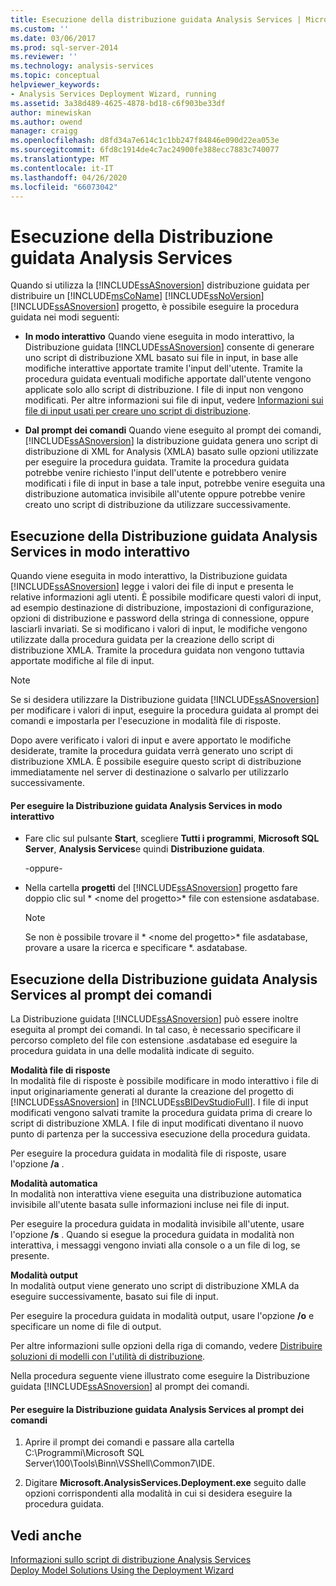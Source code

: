 ```yaml
---
title: Esecuzione della distribuzione guidata Analysis Services | Microsoft Docs
ms.custom: ''
ms.date: 03/06/2017
ms.prod: sql-server-2014
ms.reviewer: ''
ms.technology: analysis-services
ms.topic: conceptual
helpviewer_keywords:
- Analysis Services Deployment Wizard, running
ms.assetid: 3a38d489-4625-4878-bd18-c6f903be33df
author: minewiskan
ms.author: owend
manager: craigg
ms.openlocfilehash: d8fd34a7e614c1c1bb247f84846e090d22ea053e
ms.sourcegitcommit: 6fd8c1914de4c7ac24900fe388ecc7883c740077
ms.translationtype: MT
ms.contentlocale: it-IT
ms.lasthandoff: 04/26/2020
ms.locfileid: "66073042"
---
```

# <a name="running-the-analysis-services-deployment-wizard"></a>Esecuzione della Distribuzione guidata Analysis Services
  Quando si utilizza la [!INCLUDE[ssASnoversion](../../includes/ssasnoversion-md.md)] distribuzione guidata per distribuire un [!INCLUDE[msCoName](../../includes/msconame-md.md)] [!INCLUDE[ssNoVersion](../../includes/ssnoversion-md.md)] [!INCLUDE[ssASnoversion](../../includes/ssasnoversion-md.md)] progetto, è possibile eseguire la procedura guidata nei modi seguenti:  
  
-   **In modo interattivo** Quando viene eseguita in modo interattivo, la Distribuzione guidata [!INCLUDE[ssASnoversion](../../includes/ssasnoversion-md.md)] consente di generare uno script di distribuzione XML basato sui file in input, in base alle modifiche interattive apportate tramite l'input dell'utente. Tramite la procedura guidata eventuali modifiche apportate dall'utente vengono applicate solo allo script di distribuzione. I file di input non vengono modificati. Per altre informazioni sui file di input, vedere [Informazioni sui file di input usati per creare uno script di distribuzione](deployment-script-files-input-used-to-create-deployment-script.md).  
  
-   **Dal prompt dei comandi** Quando viene eseguito al prompt dei comandi, [!INCLUDE[ssASnoversion](../../includes/ssasnoversion-md.md)] la distribuzione guidata genera uno script di distribuzione di XML for Analysis (XMLA) basato sulle opzioni utilizzate per eseguire la procedura guidata. Tramite la procedura guidata potrebbe venire richiesto l'input dell'utente e potrebbero venire modificati i file di input in base a tale input, potrebbe venire eseguita una distribuzione automatica invisibile all'utente oppure potrebbe venire creato uno script di distribuzione da utilizzare successivamente.  
  
## <a name="running-the-analysis-services-deployment-wizard-interactively"></a>Esecuzione della Distribuzione guidata Analysis Services in modo interattivo  
 Quando viene eseguita in modo interattivo, la Distribuzione guidata [!INCLUDE[ssASnoversion](../../includes/ssasnoversion-md.md)] legge i valori dei file di input e presenta le relative informazioni agli utenti. È possibile modificare questi valori di input, ad esempio destinazione di distribuzione, impostazioni di configurazione, opzioni di distribuzione e password della stringa di connessione, oppure lasciarli invariati. Se si modificano i valori di input, le modifiche vengono utilizzate dalla procedura guidata per la creazione dello script di distribuzione XMLA. Tramite la procedura guidata non vengono tuttavia apportate modifiche al file di input.  
  
> [!NOTE]  
>  Se si desidera utilizzare la Distribuzione guidata [!INCLUDE[ssASnoversion](../../includes/ssasnoversion-md.md)] per modificare i valori di input, eseguire la procedura guidata al prompt dei comandi e impostarla per l'esecuzione in modalità file di risposte.  
  
 Dopo avere verificato i valori di input e avere apportato le modifiche desiderate, tramite la procedura guidata verrà generato uno script di distribuzione XMLA. È possibile eseguire questo script di distribuzione immediatamente nel server di destinazione o salvarlo per utilizzarlo successivamente.  
  
#### <a name="to-run-the-analysis-services-deployment-wizard-interactively"></a>Per eseguire la Distribuzione guidata Analysis Services in modo interattivo  
  
-   Fare clic sul pulsante **Start**, scegliere **Tutti i programmi**, **Microsoft SQL Server**, **Analysis Services**e quindi **Distribuzione guidata**.  
  
     -oppure-  
  
-   Nella cartella **progetti** del [!INCLUDE[ssASnoversion](../../includes/ssasnoversion-md.md)] progetto fare doppio clic sul * \<nome del progetto>* file con estensione asdatabase.  
  
    > [!NOTE]  
    >  Se non è possibile trovare il * \<nome del progetto>* file asdatabase, provare a usare la ricerca e specificare *. asdatabase.  
  
## <a name="running-the-analysis-services-deployment-wizard-at-the-command-prompt"></a>Esecuzione della Distribuzione guidata Analysis Services al prompt dei comandi  
 La Distribuzione guidata [!INCLUDE[ssASnoversion](../../includes/ssasnoversion-md.md)] può essere inoltre eseguita al prompt dei comandi. In tal caso, è necessario specificare il percorso completo del file con estensione .asdatabase ed eseguire la procedura guidata in una delle modalità indicate di seguito.  
  
 **Modalità file di risposte**  
 In modalità file di risposte è possibile modificare in modo interattivo i file di input originariamente generati al durante la creazione del progetto di [!INCLUDE[ssASnoversion](../../includes/ssasnoversion-md.md)] in [!INCLUDE[ssBIDevStudioFull](../../includes/ssbidevstudiofull-md.md)]. I file di input modificati vengono salvati tramite la procedura guidata prima di creare lo script di distribuzione XMLA. I file di input modificati diventano il nuovo punto di partenza per la successiva esecuzione della procedura guidata.  
  
 Per eseguire la procedura guidata in modalità file di risposte, usare l'opzione **/a** .  
  
 **Modalità automatica**  
 In modalità non interattiva viene eseguita una distribuzione automatica invisibile all'utente basata sulle informazioni incluse nei file di input.  
  
 Per eseguire la procedura guidata in modalità invisibile all'utente, usare l'opzione **/s** . Quando si esegue la procedura guidata in modalità non interattiva, i messaggi vengono inviati alla console o a un file di log, se presente.  
  
 **Modalità output**  
 In modalità output viene generato uno script di distribuzione XMLA da eseguire successivamente, basato sui file di input.  
  
 Per eseguire la procedura guidata in modalità output, usare l'opzione **/o** e specificare un nome di file di output.  
  
 Per altre informazioni sulle opzioni della riga di comando, vedere [Distribuire soluzioni di modelli con l'utilità di distribuzione](deploy-model-solutions-with-the-deployment-utility.md).  
  
 Nella procedura seguente viene illustrato come eseguire la Distribuzione guidata [!INCLUDE[ssASnoversion](../../includes/ssasnoversion-md.md)] al prompt dei comandi.  
  
#### <a name="to-run-the-analysis-services-deployment-wizard-at-the-command-prompt"></a>Per eseguire la Distribuzione guidata Analysis Services al prompt dei comandi  
  
1.  Aprire il prompt dei comandi e passare alla cartella C:\Programmi\Microsoft SQL Server\100\Tools\Binn\VSShell\Common7\IDE.  
  
2.  Digitare **Microsoft.AnalysisServices.Deployment.exe** seguito dalle opzioni corrispondenti alla modalità in cui si desidera eseguire la procedura guidata.  
  
## <a name="see-also"></a>Vedi anche  
 [Informazioni sullo script di distribuzione Analysis Services](understanding-the-analysis-services-deployment-script.md)   
 [Deploy Model Solutions Using the Deployment Wizard](deploy-model-solutions-using-the-deployment-wizard.md)  
  
  
